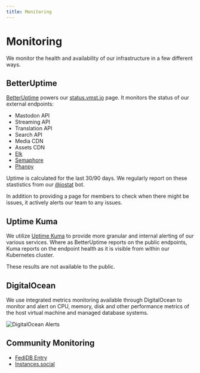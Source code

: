 ```yaml
---
title: Monitoring
---
```


# Monitoring

We monitor the health and availability of our infrastructure in a few different ways.

## BetterUptime

[BetterUptime](https://betterstack.com/uptime) powers our [status.vmst.io](https://status.vmst.io) page.
It monitors the status of our external endpoints:

- Mastodon API
- Streaming API
- Translation API
- Search API
- Media CDN
- Assets CDN
- [Elk](/clients/elk)
- [Semaphore](/clients/semaphore)
- [Phanpy](/clients/phanpy)

Uptime is calculated for the last 30/90 days.
We regularly report on these stastistics from our [@iostat](https://vmst.io/@iostat) bot.

In addition to providing a page for members to check when there might be issues, it actively alerts our team to any issues.

## Uptime Kuma

We utilize [Uptime Kuma](https://github.com/louislam/uptime-kuma) to provide more granular and internal alerting of our various services.
Where as BetterUptime reports on the public endpoints, Kuma reports on the endpoint health as it is visible from within our Kubernetes cluster.

These results are not available to the public.

## DigitalOcean

We use integrated metrics monitoring available through DigitalOcean to monitor and alert on CPU, memory, disk and other performance metrics of the host virtual machine and managed database systems.

![DigitalOcean Alerts](/do-alert.png)

## Community Monitoring

- [FediDB Entry](https://fedidb.org/network/instance?domain=vmst.io)
- [Instances.social](https://instances.social/vmst.io)
